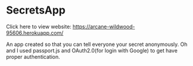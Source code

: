 # SecretsApp

Click here to view website: 
https://arcane-wildwood-95606.herokuapp.com/

An app created so that you can tell everyone your secret anonymously. Oh and I used passport.js and OAuth2.0(for login with Google) to get have proper authentication.  
